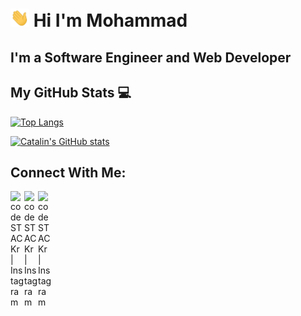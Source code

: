 #  <img src="https://raw.githubusercontent.com/ABSphreak/ABSphreak/master/gifs/Hi.gif" width="30px"> Hi I'm Mohammad
## I'm a Software Engineer and Web Developer
## My GitHub Stats 💻

[![Top Langs](https://github-readme-stats.vercel.app/api/top-langs/?username=mohammadsidani&hide=java,html,css&theme=dracula)](https://github.com/anuraghazra/github-readme-stats)

[![Catalin's GitHub stats](https://github-readme-stats.vercel.app/api?username=mohammadsidani&theme=dracula)](https://github.com/anuraghazra/github-readme-stats)

## Connect With Me:
<a href="https://www.instagram.com/mohmmadsidani/" rel="nofollow"><img align="left" alt="codeSTACKr | Instagram" width="22px" src="https://camo.githubusercontent.com/c80f9763ed06d4ab9fbcc1a74b8b74cd95e4c7f82d3f1f70233994f236a0faeb/68747470733a2f2f63646e2e6a7364656c6976722e6e65742f6e706d2f73696d706c652d69636f6e734076332f69636f6e732f696e7374616772616d2e737667" data-canonical-src="https://cdn.jsdelivr.net/npm/simple-icons@v3/icons/instagram.svg" style="max-width: 100%;"></a>
<a href="https://discord.gg/mohamadsidani" rel="nofollow"><img align="left" alt="codeSTACKr | Instagram" width="22px" src="https://camo.githubusercontent.com/c44f697c9058cc163b8d31de17cff70276b7b749d53be0ec0db3e631ef543650/68747470733a2f2f63646e2e6a7364656c6976722e6e65742f6e706d2f73696d706c652d69636f6e734076332f69636f6e732f646973636f72642e737667" data-canonical-src="https://cdn.jsdelivr.net/npm/simple-icons@v3/icons/discord.svg" style="max-width: 100%;"></a>
<a href="https://www.linkedin.com/in/mohammad-sidani" rel="nofollow"><img align="left" alt="codeSTACKr | Instagram" width="22px" src="https://camo.githubusercontent.com/c44f697c9058cc163b8d31de17cff70276b7b749d53be0ec0db3e631ef543650/68747470733a2f2f63646e2e6a7364656c6976722e6e65742f6e706d2f73696d706c652d69636f6e734076332f69636f6e732f646973636f72642e737667" data-canonical-src="https://cdn.jsdelivr.net/npm/simple-icons@3.13.0/icons/linkedin.svg" style="max-width: 100%;"></a>
